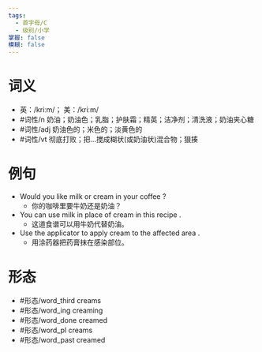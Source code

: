 ```yaml
---
tags:
  - 首字母/C
  - 级别/小学
掌握: false
模糊: false
---
```

# 词义
- 英：/kriːm/； 美：/kriːm/
- #词性/n  奶油；奶油色；乳脂；护肤霜；精英；洁净剂；清洗液；奶油夹心糖
- #词性/adj  奶油色的；米色的；淡黄色的
- #词性/vt  彻底打败；把…搅成糊状(或奶油状)混合物；狠揍
# 例句
- Would you like milk or cream in your coffee ?
	- 你的咖啡里要牛奶还是奶油？
- You can use milk in place of cream in this recipe .
	- 这道食谱可以用牛奶代替奶油。
- Use the applicator to apply cream to the affected area .
	- 用涂药器把药膏抹在感染部位。
# 形态
- #形态/word_third creams
- #形态/word_ing creaming
- #形态/word_done creamed
- #形态/word_pl creams
- #形态/word_past creamed
